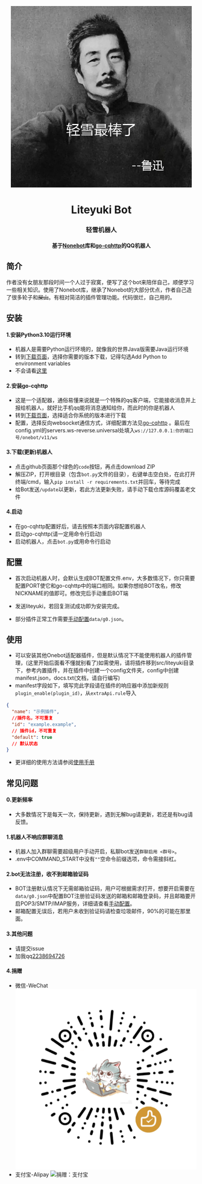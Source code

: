 <div align="center">

![图片](/docs/img/luxun.png)

# Liteyuki Bot

### 轻雪机器人

#### 基于[Nonebot](https://v2.nonebot.dev/)库和[go-cqhttp](https://docs.go-cqhttp.org/)的QQ机器人

</div>

## 简介

作者没有女朋友那段时间一个人过于寂寞，便写了这个bot来陪伴自己，顺便学习一些相关知识。使用了Nonebot库，继承了Nonebot的大部分优点，作者自己造了很多轮子和~~屎山~~。有相对简洁的插件管理功能。代码很烂，自己用的。

## 安装

#### 1.安装Python3.10运行环境

- 机器人是需要Python运行环境的，就像我的世界Java版需要Java运行环境
- 转到[下载页面](https://www.python.org/downloads/release/python-3100/)，选择你需要的版本下载，记得勾选Add Python to environment variables
- 不会请看[这里](https://zhuanlan.zhihu.com/p/344887837)

#### 2.安装go-cqhttp

- 这是一个适配器，通俗易懂来说就是一个特殊的qq客户端，它能接收消息并上报给机器人，就好比手机qq能将消息通知给你，而此时的你是机器人
- 转到[下载页面](https://github.com/Mrs4s/go-cqhttp/releases)，选择适合你系统的版本进行下载
- 配置，选择反向websocket通信方式，详细配置方法见[go-cqhttp](https://docs.go-cqhttp.org/guide/quick_start.html)
  。最后在config.yml的servers.ws-reverse.universal处填入`ws://127.0.0.1:你的端口号/onebot/v11/ws`

#### 3.下载(更新)机器人

- 点击github页面那个绿色的`code`按钮，再点击download ZIP
- 解压ZIP，打开根目录（包含`bot.py`文件的目录），右键单击空白处，在此打开终端/cmd，输入`pip install -r requirements.txt`并回车，等待完成
- 给Bot发送`/update`以更新，若此方法更新失败，请手动下载仓库源码覆盖老文件

#### 4.启动

- 在go-cqhttp配置好后，请去按照本页面内容配置机器人
- 启动go-cqhttp(请一定用命令行启动)
- 启动机器人，点击`bot.py`或用命令行启动

## 配置

- 首次启动机器人时，会默认生成BOT配置文件.env，大多数情况下，你只需要配置PORT使它和go-cqhttp中的端口相同。如果你想给BOT改名，修改NICKNAME的值即可。修改完后手动重启BOT端

- 发送liteyuki，若回复测试成功即为安装完成。

- 部分插件正常工作需要[手动配置](/docs/config.md)`data/g0.json`。

## 使用

- 可以安装其他Onebot适配器插件，但是默认情况下不能使用机器人的插件管理，(这里开始后面看不懂就别看了)如需使用，请将插件移到src/liteyuki目录下，参考内置插件，并在插件中创建一个config文件夹，config中创建manifest.json，docs.txt(文档，请自行编写)
- manifest字段如下，填写完此字段请在插件的响应器中添加新规则`plugin_enable(plugin_id)`，从`extraApi.rule`导入

```json
{
  "name": "示例插件",
  //插件名，不可重复
  "id": "example.example",
  // 插件id，不可重复
  "default": true
  // 默认状态
}
```

- 更详细的使用方法请参阅[使用手册]()

## 常见问题

#### 0.更新频率

- 大多数情况下是每天一次，保持更新，遇到无解bug请更新，若还是有bug请反馈。

#### 1.机器人不响应群聊消息

- 机器人加入群聊需要超级用户手动开启，私聊bot发送`群聊启用 <群号>`。
- .env中COMMAND_START中没有`""`空命令前缀选项，命令需接斜杠。

#### 2.bot无法注册，收不到邮箱验证码

- BOT注册默认情况下无需邮箱验证码，用户可根据需求打开，想要开启需要在`data/g0.json`中配置BOT注册验证码发送的邮箱和邮箱登录码，并且邮箱要开启POP3/SMTP/IMAP服务，详细请查看[手动配置](https://github.com/snowyfirefly/Liteyuki/blob/master/docs/config.md)。
- 邮箱配置无误后，若用户未收到验证码请检查垃圾邮件，90%的可能在那里面。

#### 3.其他问题

- 请提交issue
- 加我qq[2238694726](http://ti.qq.com/friend/recall?uin=2238694726)

#### 4.捐赠

- 微信-WeChat
  ![捐赠：微信](/docs/img/donate_wechat.png)
- 支付宝-Alipay
  ![捐赠：支付宝](/docs/img/donate_alipay.png)